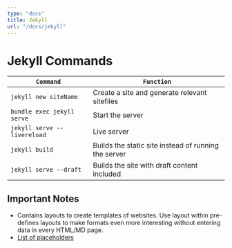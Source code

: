 ```yaml
---
type: "docs"
title: Jekyll
url: "/docs/jekyll"
---
```


# Jekyll Commands

| **`Command`**               | **`Function`**                                       |
| --------------------------- | ---------------------------------------------------- |
| `jekyll new siteName`       | Create a site and generate relevant sitefiles        |
| `bundle exec jekyll serve`  | Start the server                                     |
| `jekyll serve --livereload` | Live server                                          |
| `jekyll build`              | Builds the static site instead of running the server |
| `jekyll serve --draft`      | Builds the site with draft content included          |

## Important Notes

- Contains layouts to create templates of websites. Use layout within pre-defines layouts to make formats even more interesting without entering data in every HTML/MD page.
- [List of placeholders](https://jekyllrb.com/docs/permalinks/#placeholders)
